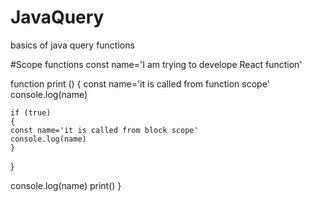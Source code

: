 # JavaQuery
basics of java query functions


#Scope functions
const name='I am trying to develope React function'

function print () 
{
	const name='it is called from function scope'
	console.log(name)

	if (true)
	{
	const name='it is called from block scope'
	console.log(name)
	}
}

console.log(name)
print()
	}




     
